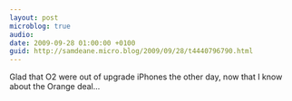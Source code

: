 ```yaml
---
layout: post
microblog: true
audio: 
date: 2009-09-28 01:00:00 +0100
guid: http://samdeane.micro.blog/2009/09/28/t4440796790.html
---
```

Glad that O2 were out of upgrade iPhones the other day, now that I know about the Orange deal...
